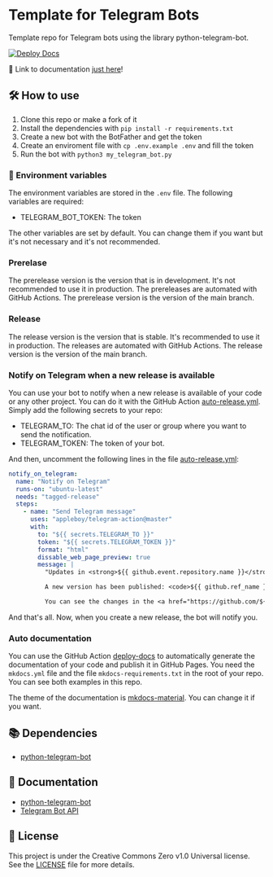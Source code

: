 # Template for Telegram Bots

Template repo for Telegram bots using the library python-telegram-bot.

[![Deploy Docs](https://github.com/Jordilavila/Template_For_Telegram_Bots/actions/workflows/deploy-docs.yml/badge.svg?branch=main)](https://github.com/Jordilavila/Template_For_Telegram_Bots/actions/workflows/deploy-docs.yml)

🔗 Link to documentation [just here](https://jordilavila.github.io/Template_For_Telegram_Bots/)!

## 🛠️ How to use

1. Clone this repo or make a fork of it
2. Install the dependencies with `pip install -r requirements.txt`
3. Create a new bot with the BotFather and get the token
4. Create an enviroment file with `cp .env.example .env` and fill the token
5. Run the bot with `python3 my_telegram_bot.py`

### 📝 Environment variables

The environment variables are stored in the `.env` file. The following variables are required:

- TELEGRAM_BOT_TOKEN: The token

The other variables are set by default. You can change them if you want but it's not necessary and it's not recommended.

###  Prerelase

The prerelease version is the version that is in development. It's not recommended to use it in production.
The prereleases are automated with GitHub Actions. The prerelease version is the version of the main branch.

### Release

The release version is the version that is stable. It's recommended to use it in production.
The releases are automated with GitHub Actions. The release version is the version of the main branch.

### Notify on Telegram when a new release is available

You can use your bot to notify when a new release is available of your code or any other project. You can do it with the GitHub Action [auto-release.yml](.github/workflows/auto-release.yml). Simply add the following secrets to your repo:

- TELEGRAM_TO: The chat id of the user or group where you want to send the notification.
- TELEGRAM_TOKEN: The token of your bot.

And then, uncomment the following lines in the file [auto-release.yml](.github/workflows/auto-release.yml):

```yaml
notify_on_telegram:
  name: "Notify on Telegram"
  runs-on: "ubuntu-latest"
  needs: "tagged-release"
  steps:
    - name: "Send Telegram message"
      uses: "appleboy/telegram-action@master"
      with:
        to: "${{ secrets.TELEGRAM_TO }}"
        token: "${{ secrets.TELEGRAM_TOKEN }}"
        format: "html"
        dissable_web_page_preview: true
        message: |
          "Updates in <strong>${{ github.event.repository.name }}</strong>!

          A new version has been published: <code>${{ github.ref_name }}</code>"

          You can see the changes in the <a href="https://github.com/${{ github.repository }}/releases/latest">changeLog</a>.
```

And that's all. Now, when you create a new release, the bot will notify you.

### Auto documentation

You can use the GitHub Action [deploy-docs](.github/workflows/deploy-docs.yml) to automatically generate the documentation of your code and publish it in GitHub Pages. You need the `mkdocs.yml` file and the file `mkdocs-requirements.txt` in the root of your repo. You can see both examples in this repo.

The theme of the documentation is [mkdocs-material](https://squidfunk.github.io/mkdocs-material/). You can change it if you want.

## 📚 Dependencies

- [python-telegram-bot](https://github.com/python-telegram-bot/python-telegram-bot)

## 📖 Documentation

- [python-telegram-bot](https://python-telegram-bot.readthedocs.io/en/stable/)
- [Telegram Bot API](https://core.telegram.org/bots/api)

## 📝 License

This project is under the Creative Commons Zero v1.0 Universal license. See the [LICENSE](LICENSE) file for more details.
